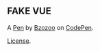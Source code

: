 FAKE VUE
--------

A [Pen](https://codepen.io/bzozoo/pen/ZEXVBEN) by [Bzozoo](https://codepen.io/bzozoo) on [CodePen](https://codepen.io).

[License](https://codepen.io/bzozoo/pen/ZEXVBEN/license).
